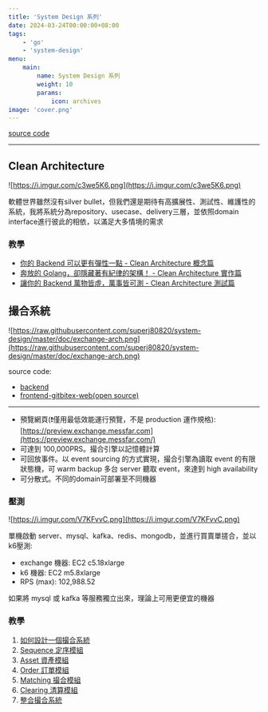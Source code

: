 ```yaml
---
title: 'System Design 系列'
date: 2024-03-24T00:00:00+08:00
tags:
    - 'go'
    - 'system-design'
menu:
    main:
        name: System Design 系列
        weight: 10
        params:
            icon: archives
image: 'cover.png'
---
```


[source code](https://github.com/superj80820/system-design)

---

## Clean Architecture

![https://i.imgur.com/c3we5K6.png](https://i.imgur.com/c3we5K6.png)

軟體世界雖然沒有silver bullet，但我們還是期待有高擴展性、測試性、維護性的系統，我將系統分為repository、usecase、delivery三層，並依照domain interface進行彼此的相依，以滿足大多情境的需求

### 教學

* [你的 Backend 可以更有彈性一點 - Clean Architecture 概念篇](https://blog.messfar.com/post/k8s-note/k8s-note-clean-architecture-part1)
* [奔放的 Golang，卻隱藏著有紀律的架構！ - Clean Architecture 實作篇](https://blog.messfar.com/post/k8s-note/k8s-note-clean-architecture-part2)
* [讓你的 Backend 萬物皆虛，萬事皆可測 - Clean Architecture 測試篇](https://blog.messfar.com/post/k8s-note/k8s-note-clean-architecture-part3)

## 撮合系統

![https://raw.githubusercontent.com/superj80820/system-design/master/doc/exchange-arch.png](https://raw.githubusercontent.com/superj80820/system-design/master/doc/exchange-arch.png)

source code:
* [backend](https://github.com/superj80820/system-design/tree/master/exchange)
* [frontend-gitbitex-web(open source)](https://github.com/gitbitex/gitbitex-web)

---

* 預覽網頁(❗僅用最低效能運行預覽，不是 production 運作規格): [https://preview.exchange.messfar.com](https://preview.exchange.messfar.com/)
* 可達到 100,000PRS。撮合引擎以記憶體計算
* 可回放事件。以 event sourcing 的方式實現，撮合引擎為讀取 event 的有限狀態機，可 warm backup 多台 server 聽取 event，來達到 high availability
* 可分散式。不同的domain可部署至不同機器

### 壓測

![https://i.imgur.com/V7KFvvC.png](https://i.imgur.com/V7KFvvC.png)

單機啟動 server、mysql、kafka、redis、mongodb，並進行買賣單搓合，並以k6壓測:
* exchange 機器: EC2 c5.18xlarge
* k6 機器: EC2 m5.8xlarge
* RPS (max): 102,988.52

如果將 mysql 或 kafka 等服務獨立出來，理論上可用更便宜的機器

### 教學

1. [如何設計一個撮合系統](https://blog.messfar.com/post/system-design/system-design-1-architecture)
2. [Sequence 定序模組](https://blog.messfar.com/post/system-design/system-design-2-sequence)
3. [Asset 資產模組](https://blog.messfar.com/post/system-design/system-design-3-asset)
4. [Order 訂單模組](https://blog.messfar.com/post/system-design/system-design-4-order)
5. [Matching 撮合模組](https://blog.messfar.com/post/system-design/system-design-5-matching)
6. [Clearing 清算模組](https://blog.messfar.com/post/system-design/system-design-6-clearing)
7. [整合撮合系統](https://blog.messfar.com/post/system-design/system-design-7-integration)